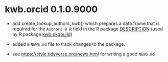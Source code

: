 # kwb.orcid 0.1.0.9000

* add create_lookup_authors_kwb() which prepares a data frame that is required 
for the `Authors @ R` field in the R package [DESCRIPTION](http://r-pkgs.had.co.nz/description.html) 
(used by R package [kwb.pkgbuild](https://github.com/kwb-r/kwb.pkgbuild)) 

* added a `NEWS.md` file to track changes to the package.

* see https://style.tidyverse.org/news.html for writing a good `NEWS.md`


